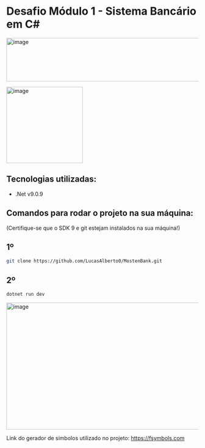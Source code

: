 # Desafio Módulo 1 - Sistema Bancário em C#

<img width="1890" height="114" alt="image" src="https://github.com/user-attachments/assets/ebb3a6a4-88ff-41f3-84be-6e928c767e88" /><br>


<img width="200" height="200" alt="image" src="https://github.com/user-attachments/assets/38a1c173-4cfe-48a3-9ac7-4c0554fe1911" />



## Tecnologias utilizadas:
- .Net v9.0.9





## Comandos para rodar o projeto na sua máquina:
(Certifique-se que o SDK 9 e git estejam instalados na sua máquina!)


## 1º
```bash
git clone https://github.com/LucasAlberto0/MostenBank.git
```

## 2º 

```bash
dotnet run dev
```

<img width="835" height="332" alt="image" src="https://github.com/user-attachments/assets/2ed6ecc2-27d0-4b11-8cbb-ea06b2ffbebd" />

Link do gerador de símbolos utilizado no projeto: https://fsymbols.com

